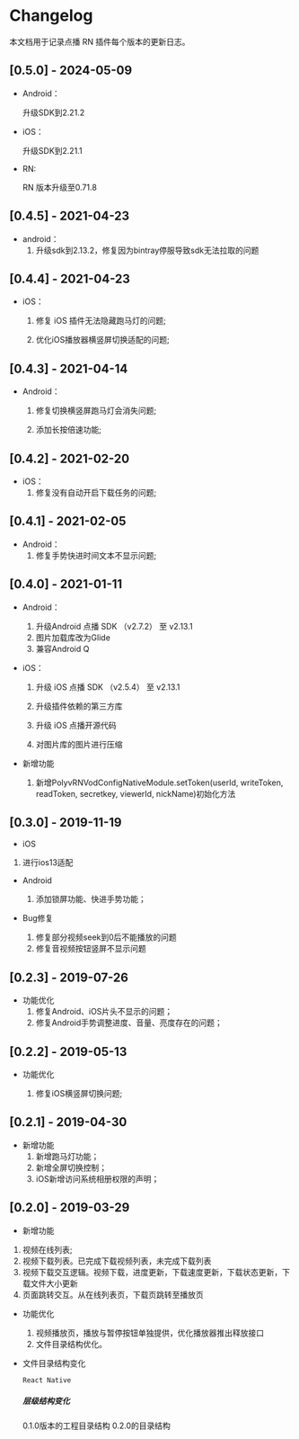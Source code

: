 # Changelog

本文档用于记录点播 RN 插件每个版本的更新日志。

### <!--Added-->

### <!--Changed-->

### <!--Removed-->

### <!--Fixed-->

## [0.5.0] - 2024-05-09

- Android：

  升级SDK到2.21.2

- iOS：

  升级SDK到2.21.1

- RN:

  RN 版本升级至0.71.8

## [0.4.5] - 2021-04-23

 - android：
    1. 升级sdk到2.13.2，修复因为bintray停服导致sdk无法拉取的问题


## [0.4.4] - 2021-04-23

 - iOS：

   1. 修复 iOS 插件无法隐藏跑马灯的问题;

   2. 优化iOS播放器横竖屏切换适配的问题;

      

## [0.4.3] - 2021-04-14

- Android：

  1. 修复切换横竖屏跑马灯会消失问题;

  2. 添加长按倍速功能;

     

## [0.4.2] - 2021-02-20

- iOS：
  1. 修复没有自动开启下载任务的问题;



## [0.4.1] - 2021-02-05

- Android：
  1. 修复手势快进时间文本不显示问题;



## [0.4.0] - 2021-01-11

- Android：
  1. 升级Android 点播 SDK （v2.7.2） 至 v2.13.1
  2. 图片加载库改为Glide
  3. 兼容Android Q

- iOS：

  1. 升级 iOS 点播 SDK （v2.5.4） 至 v2.13.1

  2. 升级插件依赖的第三方库

  3. 升级 iOS 点播开源代码

  4. 对图片库的图片进行压缩

 - 新增功能

    1. 新增PolyvRNVodConfigNativeModule.setToken(userId, writeToken, readToken, secretkey, viewerId, nickName)初始化方法

       

## [0.3.0] - 2019-11-19

- iOS
  
1. 进行ios13适配

- Android

  1. 添加锁屏功能、快进手势功能；

- Bug修复

  1. 修复部分视频seek到0后不能播放的问题
  2. 修复音视频按钮竖屏不显示问题

  

## [0.2.3] - 2019-07-26

- 功能优化
  1. 修复Android、iOS片头不显示的问题；
  2. 修复Android手势调整进度、音量、亮度存在的问题；

## [0.2.2] - 2019-05-13

- 功能优化

  1. 修复iOS横竖屏切换问题;

     

## [0.2.1] - 2019-04-30

- 新增功能
  1. 新增跑马灯功能；
  2. 新增全屏切换控制；
  3. iOS新增访问系统相册权限的声明；



## [0.2.0] - 2019-03-29

- 新增功能
1. 视频在线列表;
2. 视频下载列表。已完成下载视频列表，未完成下载列表
3. 视频下载交互逻辑。视频下载，进度更新，下载速度更新，下载状态更新，下载文件大小更新
4. 页面跳转交互。从在线列表页，下载页跳转至播放页

- 功能优化
  1. 视频播放页，播放与暂停按钮单独提供，优化播放器推出释放接口
  2. 文件目录结构优化。

- 文件目录结构变化

  `React Native`

  ##### 层级结构变化

  0.1.0版本的工程目录结构 0.2.0的目录结构

